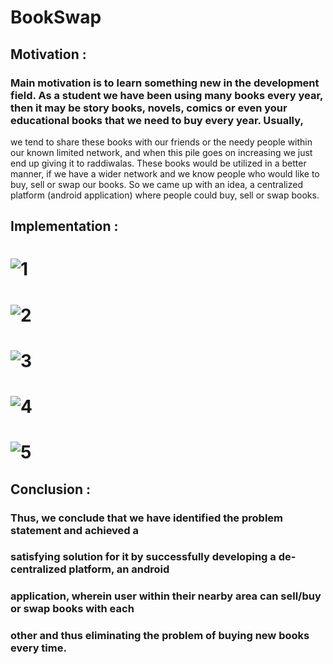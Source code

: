 # BookSwap

## Motivation :

### Main motivation is to learn something new in the development field. As a student we have been using many books every year, then it may be story books, novels, comics or even your educational books that we need to buy every year. Usually,
we tend to share these books with our friends or the needy people within our
known limited network, and when this pile goes on increasing we just end up giving it to raddiwalas. These books would be utilized in a better manner, if we have a wider network and we know people who would like to buy, sell or swap
our books. So we came up with an idea, a centralized platform (android
application) where people could buy, sell or swap books.

## Implementation :

# ![1](https://user-images.githubusercontent.com/56028279/125414218-bb016236-d77a-4b58-bdf9-18a45a82bc9e.png)
# ![2](https://user-images.githubusercontent.com/56028279/125414242-d074c9d0-ed0b-4bca-bf09-0ecaca3f2e99.png)
# ![3](https://user-images.githubusercontent.com/56028279/125414277-0dc07497-a12e-4483-a196-dd94773dbec5.png)
# ![4](https://user-images.githubusercontent.com/56028279/125414361-95634aef-797b-4fbc-b7c0-818d5ea7969e.png)
# ![5](https://user-images.githubusercontent.com/56028279/125415808-29cd6722-b486-4edf-88bd-a40a4ee6c84b.png)


## Conclusion :
### Thus, we conclude that we have identified the problem statement and achieved a
### satisfying solution for it by successfully developing a de-centralized platform, an android
### application, wherein user within their nearby area can sell/buy or swap books with each
### other and thus eliminating the problem of buying new books every time.
